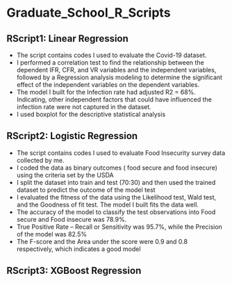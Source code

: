 # Graduate_School_R_Scripts

## RScript1: Linear Regression
* The script contains codes I used to evaluate the Covid-19 dataset. 
* I performed a correlation test to find the relationship between the dependent IFR, CFR, and VR variables and the independent variables, followed by a Regression analysis modeling to determine the significant effect of the independent variables on the dependent variables. 
* The model I built for the Infection rate had adjusted R2   = 68%. Indicating, other independent factors that could have influenced the infection rate were not captured in the dataset.
* I used boxplot for the descriptive statistical analysis 

## RScript2: Logistic Regression
* The script contains codes I used to evaluate Food Insecurity survey data collected by me. 
* I coded the data as binary outcomes ( food secure and food insecure) using the criteria set by the USDA
* I split the dataset into train and test (70:30) and then used the trained dataset to predict the outcome of the  model test
* I evaluated the fitness of the data using the Likelihood test, Wald test, and the Goodness of fit test. The model I built fits the data well.
* The accuracy of the model to classify the test observations into Food secure and Food insecure was 78.9%.
* True Positive Rate – Recall or Sensitivity was 95.7%, while the Precision of the model was 82.5%
* The F-score and the Area under the score were 0.9 and 0.8 respectively, which indicates a good model


## RScript3: XGBoost Regression 
